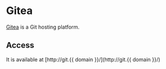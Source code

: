 # Gitea

[Gitea](https://gitea.io/en-US/) is a Git hosting platform.

## Access

It is available at [http://git.{{ domain }}/](http://git.{{ domain }}/)
